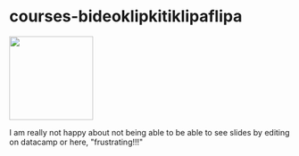 # courses-bideoklipkitiklipaflipa
<a href=https://www.datacamp.com/courses/17125 target="_blank"><img src="https://s3.amazonaws.com/assets.datacamp.com/img/github/content-engineering-repos/course_button.png" width="150"></a>

I am really not happy about not being able to be able to see slides by editing on datacamp or here, "frustrating!!!"
